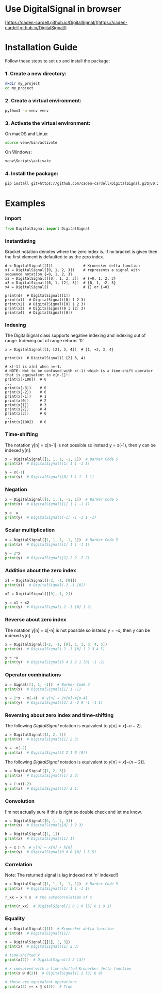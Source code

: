 # Use DigitalSignal in browser
[https://caden-cardell.github.io/DigitalSignal/](https://caden-cardell.github.io/DigitalSignal/)

# Installation Guide
Follow these steps to set up and install the package:

### 1. **Create a new directory**:
```bash
mkdir my_project
cd my_project
```

### 2. **Create a virtual environment**:
```bash
python3 -m venv venv
```

### 3. **Activate the virtual environment**:
On macOS and Linux:
```bash
source venv/bin/activate
```
On Windows:
```bash
venv\Scripts\activate
```

### 4. **Install the package**:
```bash
pip install git+https://github.com/caden-cardell/DigitalSignal.git@v0.2.0
```

# Examples

### Import
```python
from DigitalSignal import DigitalSignal
```

### Instantiating
Bracket notation denotes where the zero index is. If no bracket is given then the first element is defaulted to as the zero index.
```
d = DigitalSignal([1])              # Kronecker delta function
x1 = DigitalSignal([0, 1, 2, 3])    # represents a signal with sequence notation {➔0, 1, 2, 3}
x2 = DigitalSignal([[0], 1, 2, 3])  # {➔0, 1, 2, 3}
x3 = DigitalSignal([0, 1, [2], 3])  # {0, 1, ➔2, 3}
x4 = DigitalSignal()                # {} or {➔0}

print(d)  # DigitalSignal([1])
print(x1)  # DigitalSignal([0] 1 2 3)
print(x2)  # DigitalSignal([0] 1 2 3)
print(x3)  # DigitalSignal(0 1 [2] 3)
print(x4)  # DigitalSignal([0])
```

### Indexing
The DigitalSignal class supports negative indexing and indexing out of range. Indexing out of range returns '0'.
```
x = DigitalSignal([1, [2], 3, 4])  # {1, ➔2, 3, 4}

print(x)  # DigitalSignal(1 [2] 3, 4)

# x[-1] is x[n] when n=-1.
# NOTE: Not to be confused with x(-1) which is a time-shift operator that is equivalent to x[n-1]!!
print(x[-100])  # 0
...
print(x[-3])    # 0
print(x[-2])    # 0
print(x[-1])    # 1
print(x[0])     # 2
print(x[1])     # 3
print(x[2])     # 4
print(x[3])     # 0
...
print(x[100])   # 0
```

### Time-shifting
The notation y[n] = x[n-1] is not possible so instead y = x(-1), then y can be indexed y[n].
```python
x = DigitalSignal([1, 1, 1, -1, 1])  # Barker Code 5
print(x)  # DigitalSignal([1] 1 1 -1 1)

y = x(-1)
print(y)  # DigitalSignal([0] 1 1 1 -1 1)
```

### Negation
```python
x = DigitalSignal([1, 1, 1, -1, 1])  # Barker Code 5
print(x)  # DigitalSignal([1] 1 1 -1 1)

y = -x
print(y)  # DigitalSignal([-1] -1 -1 1 -1)
```

### Scalar multiplication
```python
x = DigitalSignal([1, 1, 1, -1, 1])  # Barker Code 5
print(x)  # DigitalSignal([1] 1 1 -1 1)

y = 2*x
print(y)  # DigitalSignal([2] 2 2 -2 2)
```

### Addition about the zero index
```python
x1 = DigitalSignal([-2, -1, [0]]) 
print(x1)  # DigitalSignal(-2 -1 [0])

x2 = DigitalSignal([[0], 1, 2]) 

y = x1 + x2
print(y)  # DigitalSignal(-2 -1 [0] 1 2)
```

### Reverse about zero index
The notation y[n] = x[-n] is not possible so instead y = ~x, then y can be indexed y[n].
```python
x = DigitalSignal([-2, -1, [0], 1, 2, 3, 4, 5])
print(x)  # DigitalSignal(-2 -1 [0] 1 2 3 4 5)

y = ~x
print(y)  # DigitalSignal(5 4 3 2 1 [0] -1 -2)
```

### Operator combinations
```python
x = Signal([1, 1, -1])  # Barker Code 3
print(x)  # DigitalSignal([1] 1 -1)

y = 2*x - x(-4)  # y[n] = 2x[n]-x[n-4]
print(y)  # DigitalSignal([2] 2 -2 0 -1 -1 1)
```

### Reversing about zero index and time-shifting
The following *DigitalSignal* notation is equivalent to $y[n] = x[-n-2]$.
```python
x = DigitalSignal([1, 2, 3])  
print(x)  # DigitalSignal([1] 2 3)

y = ~x(-2)
print(x)  # DigitalSignal(3 2 1 0 [0])
```
The following *DigitalSignal* notation is equivalent to $y[n] = x[-(n-2)]$.
```python
x = DigitalSignal([1, 2, 3])  
print(x)  # DigitalSignal([1] 2 3)

y = (~x)(-2)
print(x)  # DigitalSignal([3] 2 1)
```

### Convolution
I'm not actually sure if this is right so double check and let me know.
```python
x = DigitalSignal([0, 1, 2, 3])  
print(x)  # DigitalSignal([0] 1 2 3)

h = DigitalSignal([1, 1])
print(x)  # DigitalSignal([1] 1)

y = x @ h  # y[n] = x[n] ∗ h[n]
print(y)  # DigitalSignal(0 0 0 [0] 1 3 5)
```

### Correlation 
Note: The returned signal is lag indexed not 'n' indexed!!
```python
x = DigitalSignal([1, 1, 1, -1, 1])  # Barker Code 5
print(x)  # DigitalSignal([1] 1 1 -1 1)

r_xx = x % x  # the autocorrelation of x

print(r_xx)  # DigitalSignal(1 0 1 0 [5] 0 1 0 1)
```

### Equality 
```python
d = DigitalSignal([1])  # Kronecker delta function
print(d)  # DigitalSignal([1])

x = DigitalSignal([[1], 2, 3])
print(x)  # DigitalSignal([1] 2 3)

# time-shifted x
print(x(2))  # DigitalSignal(1 2 [3])

# x convolved with a time-shifted Kronecker delta function
print(x @ d(2))  # DigitalSignal(1 2 [3] 0 0)

# these are equivalent operations
print(x(2) == x @ d(2))  # True
```